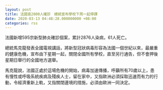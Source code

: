 ```yaml
---
layout: post
title: 法國逾2800人確診　總統宣布學校下周一起停課
date: 2020-03-13 04:48:28.000000000 +08:00
categories: rss
---
```


法國新增595宗新型肺炎確診個案，累計2876人染病，61人死亡。

總統馬克龍發表全國電視講話，將新型冠狀病毒形容為法國一個世紀以來，最嚴重的健康危機，宣布由下星期一起，關閉全國所有學校，直至另行通告，但不會押後星期日舉行的全國地方選舉。

馬克龍說，法國正處於這場危機的開始，病毒加速傳播，呼籲所有70歲以上，患有慢性或呼吸系統疾病及殘疾人士，留在家中，又指歐洲必須採取迅速而有力的行動，令經濟重新上軌，又指關閉邊境的措施，必須由歐洲一同決定。
